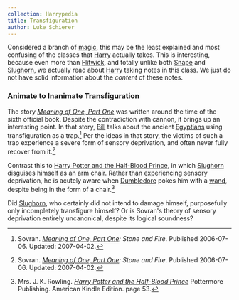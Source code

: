 ```yaml
---
collection: Harrypedia
title: Transfiguration
author: Luke Schierer
---
```


Considered a branch of [magic], this may be the least explained and most
confusing of the classes that [Harry] actually takes. This is interesting,
because even more than [Flitwick], and totally unlike both [Snape] and
[Slughorn], we actually read about [Harry] taking notes in this class. We
just do not have solid information about the _content_ of these notes.

### Animate to Inanimate Transfiguration

The story _[Meaning of One, Part One]_ was written around the time of the
sixth official book. Despite the contradiction with cannon, it brings up an
interesting point. In that story, [Bill] talks about the ancient
[Egyptians] using transfiguration as a trap.[^221220-1] Per the ideas in
that story, the victims of such a trap experience a severe form of sensory
deprivation, and often never fully recover from it.[^221220-2]

Contrast this to [Harry Potter and the Half-Blood Prince], in which
[Slughorn] disguises himself as an arm chair. Rather than experiencing
sensory deprivation, he is acutely aware when [Dumbledore] pokes him with a
[wand], despite being in the form of a chair.[^221220-3]

Did [Slughorn], who certainly did not intend to damage himself, purposefully
only incompletely transfigure himself? Or is Sovran's theory of sensory
deprivation entirely uncanonical, despite its logical soundness?



[^221220-3]:
    Mrs. J. K. Rowling.
    _[Harry Potter and the Half-Blood Prince]_
    Pottermore Publishing. American Kindle Edition. page 53.

[Harry Potter and the Half-Blood Prince]: https://www.librarything.com/work/1133624/book/203684961

[^221220-1]: Sovran. _[Meaning of One, Part One]: Stone and Fire_. Published 2006-07-06. Updated: 2007-04-02.

[^221220-2]: Sovran. _[Meaning of One, Part One]: Stone and Fire_. Published 2006-07-06. Updated: 2007-04-02.

[Meaning of One, Part One]: https://www.siye.co.uk/siye/series.php?seriesid=54
[Egyptians]: /harrypedia/egypt/
[Bill]: /harrypedia/people/weasley/william_arthur/
[magic]: /harrypedia/magic/
[Harry]: /harrypedia/people/potter/harry_james/
[Flitwick]: /harrypedia/people/flitwick/filus/
[Snape]: /harrypedia/people/snape/severus/
[Slughorn]: /harrypedia/people/slughorn/horace_eugene_flaccus/
[Dumbledore]: /harrypedia/people/dumbledore/albus_percival_wulfric_brian/
[wand]: /harrypedia/magic/wands/
